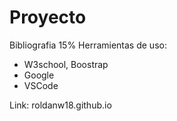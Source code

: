# Proyecto
Bibliografia 15%
Herramientas de uso:
- W3school, Boostrap
- Google
- VSCode

Link: roldanw18.github.io
